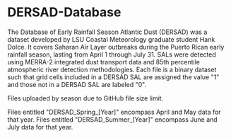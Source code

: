 # DERSAD-Database
The Database of Early Rainfall Season Atlantic Dust (DERSAD) was a dataset developed by LSU Coastal Meteorology graduate student Hank Dolce. It covers Saharan Air Layer outbreaks during the Puerto Rican early rainfall season, lasting from April 1 through July 31. SALs were detected using MERRA-2 integrated dust transport data and 85th percentile atmospheric river detection methodologies. Each file is a binary dataset such that grid cells included in a DERSAD SAL are assigned the value "1" and those not in a DERSAD SAL are labeled "0".

Files uploaded by season due to GitHub file size limit.

Files entitled "DERSAD_Spring_[Year]" encompass April and May data for that year.
Files entitled "DERSAD_Summer_[Year]" encompass June and July data for that year.
